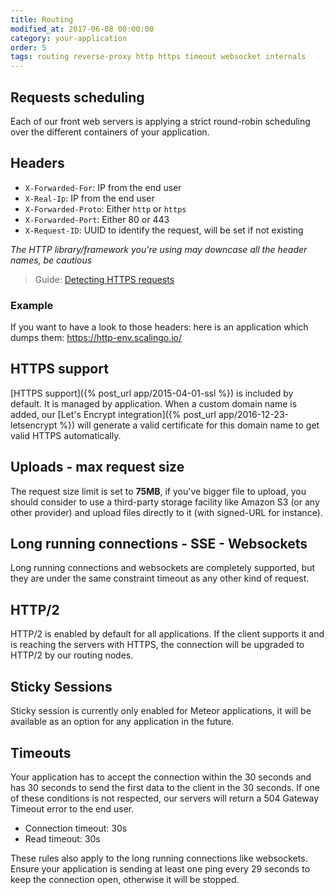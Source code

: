 ```yaml
---
title: Routing
modified_at: 2017-06-08 00:00:00
category: your-application
order: 5
tags: routing reverse-proxy http https timeout websocket internals
---
```


## Requests scheduling

Each of our front web servers is applying a strict round-robin scheduling over the different
containers of your application.

## Headers

* `X-Forwarded-For`: IP from the end user
* `X-Real-Ip`: IP from the end user
* `X-Forwarded-Proto`: Either `http` or `https`
* `X-Forwarded-Port`: Either 80 or 443
* `X-Request-ID`: UUID to identify the request, will be set if not existing

_The HTTP library/framework you're using may downcase all the header names, be cautious_

<blockquote class="bg-info">
  Guide: <a href="/internals/detecting-https-requests.html">Detecting HTTPS requests</a>
</blockquote>

### Example

If you want to have a look to those headers: here is an application which dumps
them: https://http-env.scalingo.io/

## HTTPS support

[HTTPS support]({% post_url app/2015-04-01-ssl %}) is included by default. It is managed by application. When a custom domain name is added, our [Let's Encrypt integration]({% post_url app/2016-12-23-letsencrypt %}) will generate a valid certificate for this domain name to get valid HTTPS automatically.

## Uploads - max request size

The request size limit is set to **75MB**, if you've bigger file to upload, you should consider
to use a third-party storage facility like Amazon S3 (or any other provider) and upload
files directly to it (with signed-URL for instance).

## Long running connections - SSE - Websockets

Long running connections and websockets are completely supported, but they are under
the same constraint timeout as any other kind of request.

## HTTP/2

HTTP/2 is enabled by default for all applications. If the client supports it and is reaching the servers with HTTPS, the connection will be upgraded to HTTP/2 by our routing nodes.

## Sticky Sessions

Sticky session is currently only enabled for Meteor applications, it will be
available as an option for any application in the future.

## Timeouts

Your application has to accept the connection within the 30 seconds and has 30
seconds to send the first data to the client in the 30 seconds. If one of these
conditions is not respected, our servers will return a 504 Gateway Timeout
error to the end user.

* Connection timeout: 30s
* Read timeout: 30s

These rules also apply to the long running connections like websockets. Ensure
your application is sending at least one ping every 29 seconds to keep the connection
open, otherwise it will be stopped.
